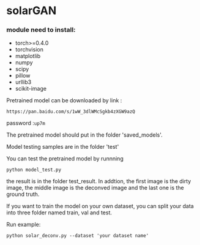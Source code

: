 # solarGAN

### module need to install:
- torch>=0.4.0
- torchvision
- matplotlib
- numpy
- scipy
- pillow
- urllib3
- scikit-image

Pretrained model can be downloaded by link :

`https://pan.baidu.com/s/1wW_3dlWMcSgkb4zXGW9azQ`

password :`up7m`

The pretrained model should put in the folder 'saved_models'.

Model testing samples are in the folder 'test'

You can test the pretrained model by runnning

```
python model_test.py
```

the result is in the folder test_result. In addtion, the first image is the dirty image, the middle image is the deconved image and the last one is the ground truth.

If you want to train the model on your own dataset, you can split your data into three folder named train, val and test. 

Run example:

```
python solar_deconv.py --dataset 'your dataset name'
```
